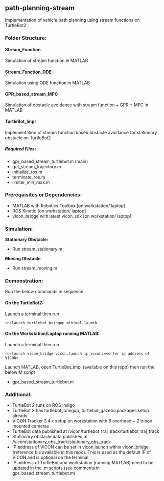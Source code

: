 ## path-planning-stream
Implementation of vehicle path planning using stream functions on TurtleBot2

### **Folder Structure:**
#### **Stream_Function**
Simulation of stream function in MATLAB

#### **Stream_Function_ODE**
Simulation using ODE function in MATLAB

#### **GPR_based_stream_MPC**
Simulation of obstacle avoidance with stream function + GPR + MPC in MATLAB

#### **TurtleBot_Impl**
Implementation of stream function based obstacle avoidance for stationary obstacle on TurtleBot2
##### **Required Files:**
- gpr_based_stream_turtlebot.m (main)
- get_stream_trajectory.m
- initialize_ros.m
- terminate_ros.m
- limiter_min_max.m

### **Prerequisites or Dependencies:**

- MATLAB with Robotics Toolbox [on workstation/ laptop]
- ROS Kinetic [on workstation/ laptop]
- vicon_bridge with latest vicon_sdk [on workstation/ laptop]

### **Simulation**:

**Stationary Obstacle:**
- Run stream_stationary.m

**Moving Obstacle**
- Run stream_moving.m


### **Demonstration:**

Run the below commands in sequence

#### On the TurtleBot2:

Launch a terminal then run
```
roslaunch turtlebot_bringup minimal.launch
```
#### On the Workstation/Laptop running MATLAB:

Launch a terminal then run
```
roslaunch vicon_bridge vicon.launch ip_vicon:=<enter ip address of VICON>
```
Launch MATLAB, open TurtleBot_Impl (available on this repo) then run the below M script

- gpr_based_stream_turtlebot.m

### **Additional:**
- TurtleBot 2 runs on ROS Indigo
- TurtleBot 2 has turtlebot_bringup, turtlebot_gazebo packages setup already
- VICON Tracker 3.4.x setup on workstation with 8 overhead + 2 tripod mounted cameras
- TurtleBot data published at /vicon/turtlebot_traj_track/turtlebot_traj_track
- Stationary obstacle data published at /vicon/stationary_obs_track/stationary_obs_track
- IP address of VICON can be set in vicon.launch within vicon_bridge (reference file available in this repo). This is used as the default IP of VICON and is optional on the terminal.
- IP address of TurtleBot and workstation (running MATLAB) need to be updated in the .m scripts (see comments in gpr_based_stream_turtlebot.m)
